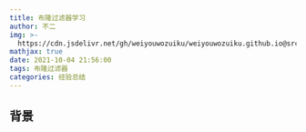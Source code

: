 ```yaml
---
title: 布隆过滤器学习
author: 不二
img: >-
  https://cdn.jsdelivr.net/gh/weiyouwozuiku/weiyouwozuiku.github.io@src/source/_posts/PageImg/布隆过滤器.jpg
mathjax: true
date: 2021-10-04 21:56:00
tags: 布隆过滤器
categories: 经验总结
---
```


## 背景

